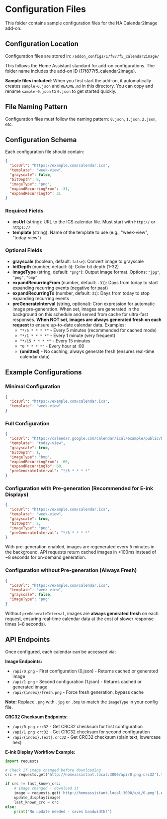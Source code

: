 # Configuration Files

This folder contains sample configuration files for the HA Calendar2Image add-on.

## Configuration Location

Configuration files are stored in: `/addon_configs/17f877f5_calendar2image/`

This follows the Home Assistant standard for add-on configurations. The folder name includes the add-on ID (17f877f5_calendar2image).

**Sample files included**: When you first start the add-on, it automatically creates `sample-0.json` and `README.md` in this directory. You can copy and rename `sample-0.json` to `0.json` to get started quickly.

## File Naming Pattern

Configuration files must follow the naming pattern: `0.json`, `1.json`, `2.json`, etc.

## Configuration Schema

Each configuration file should contain:

```json
{
  "icsUrl": "https://example.com/calendar.ics",
  "template": "week-view",
  "grayscale": false,
  "bitDepth": 8,
  "imageType": "png",
  "expandRecurringFrom": -31,
  "expandRecurringTo": 31
}
```

### Required Fields

- **icsUrl** (string): URL to the ICS calendar file. Must start with `http://` or `https://`
- **template** (string): Name of the template to use (e.g., "week-view", "today-view")

### Optional Fields

- **grayscale** (boolean, default: `false`): Convert image to grayscale
- **bitDepth** (number, default: `8`): Color bit depth (1-32)
- **imageType** (string, default: `"png"`): Output image format. Options: `"jpg"`, `"png"`, `"bmp"`
- **expandRecurringFrom** (number, default: `-31`): Days from today to start expanding recurring events (negative for past)
- **expandRecurringTo** (number, default: `31`): Days from today to stop expanding recurring events
- **preGenerateInterval** (string, optional): Cron expression for automatic image pre-generation. When set, images are generated in the background on this schedule and served from cache for ultra-fast responses. **When NOT set, images are always generated fresh on each request** to ensure up-to-date calendar data. Examples:
  - `"*/5 * * * *"` - Every 5 minutes (recommended for cached mode)
  - `"*/1 * * * *"` - Every 1 minute (very frequent)
  - `"*/15 * * * *"` - Every 15 minutes
  - `"0 * * * *"` - Every hour at :00
  - **(omitted)** - No caching, always generate fresh (ensures real-time calendar data)

## Example Configurations

### Minimal Configuration
```json
{
  "icsUrl": "https://example.com/calendar.ics",
  "template": "week-view"
}
```

### Full Configuration
```json
{
  "icsUrl": "https://calendar.google.com/calendar/ical/example/public/basic.ics",
  "template": "today-view",
  "grayscale": true,
  "bitDepth": 1,
  "imageType": "bmp",
  "expandRecurringFrom": -60,
  "expandRecurringTo": 60,
  "preGenerateInterval": "*/5 * * * *"
}
```

### Configuration with Pre-generation (Recommended for E-ink Displays)
```json
{
  "icsUrl": "https://example.com/calendar.ics",
  "template": "week-view",
  "grayscale": true,
  "bitDepth": 2,
  "imageType": "png",
  "preGenerateInterval": "*/5 * * * *"
}
```
With pre-generation enabled, images are regenerated every 5 minutes in the background. API requests return cached images in <100ms instead of ~8 seconds for on-demand generation.

### Configuration without Pre-generation (Always Fresh)
```json
{
  "icsUrl": "https://example.com/calendar.ics",
  "template": "week-view",
  "grayscale": false,
  "imageType": "png"
}
```
Without `preGenerateInterval`, images are **always generated fresh** on each request, ensuring real-time calendar data at the cost of slower response times (~8 seconds).

## API Endpoints

Once configured, each calendar can be accessed via:

**Image Endpoints:**
- `/api/0.png` - First configuration (0.json) - Returns cached or generated image
- `/api/1.png` - Second configuration (1.json) - Returns cached or generated image
- `/api/{index}/fresh.png` - Force fresh generation, bypass cache

**Note:** Replace `.png` with `.jpg` or `.bmp` to match the `imageType` in your config file.

**CRC32 Checksum Endpoints:**
- `/api/0.png.crc32` - Get CRC32 checksum for first configuration
- `/api/1.png.crc32` - Get CRC32 checksum for second configuration
- `/api/{index}.{ext}.crc32` - Get CRC32 checksum (plain text, lowercase hex)

**E-ink Display Workflow Example:**
```python
import requests

# Check if image changed before downloading
crc = requests.get('http://homeassistant.local:3000/api/0.png.crc32').text

if crc != last_known_crc:
    # Image changed - download it
    image = requests.get('http://homeassistant.local:3000/api/0.png').content
    update_display(image)
    last_known_crc = crc
else:
    print('No update needed - saves bandwidth!')
```
